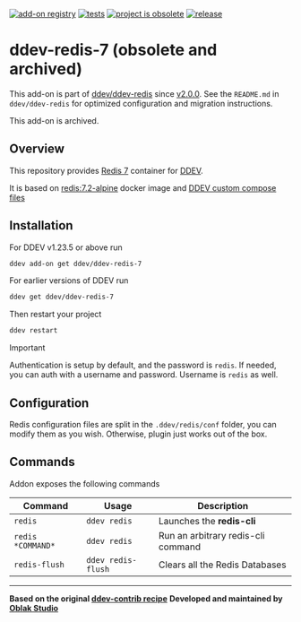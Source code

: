 [![add-on registry](https://img.shields.io/badge/DDEV-Add--on_Registry-blue)](https://addons.ddev.com)
[![tests](https://github.com/ddev/ddev-redis-7/actions/workflows/tests.yml/badge.svg?branch=main)](https://github.com/ddev/ddev-redis-7/actions/workflows/tests.yml?query=branch%3Amain)
[![project is obsolete](https://img.shields.io/badge/maintenance-obsolete-red.svg)](https://github.com/ddev/ddev-redis-7/commits)
[![release](https://img.shields.io/github/v/release/ddev/ddev-redis-7)](https://github.com/ddev/ddev-redis-7/releases/latest)

# ddev-redis-7 (obsolete and archived)

This add-on is part of [ddev/ddev-redis](https://github.com/ddev/ddev-redis) since [v2.0.0](https://github.com/ddev/ddev-redis/releases/tag/v2.0.0). See the `README.md` in `ddev/ddev-redis` for optimized configuration and migration instructions.

This add-on is archived.

## Overview

This repository provides [Redis 7](https://redis.com) container for [DDEV](https://ddev.readthedocs.io/).

It is based on [redis:7.2-alpine](https://hub.docker.com/_/redis/tags?page=1&name=7) docker image and [DDEV custom compose files](https://ddev.readthedocs.io/en/stable/users/extend/custom-compose-files/)

## Installation

For DDEV v1.23.5 or above run

```sh
ddev add-on get ddev/ddev-redis-7
```

For earlier versions of DDEV run

```sh
ddev get ddev/ddev-redis-7
```

Then restart your project

```sh
ddev restart
```

> [!IMPORTANT]
> Authentication is setup by default, and the password is `redis`.
> If needed, you can auth with a username and password.
> Username is `redis` as well.

## Configuration

Redis configuration files are split in the `.ddev/redis/conf` folder, you can modify them as you wish.
Otherwise, plugin just works out of the box.

## Commands

Addon exposes the following commands

| Command           | Usage              | Description                        |
| ----------------- | ------------------ | ---------------------------------- |
| `redis`           | `ddev redis`       | Launches the **redis-cli**         |
| `redis *COMMAND*` | `ddev redis`       | Run an arbitrary redis-cli command |
| `redis-flush`     | `ddev redis-flush` | Clears all the Redis Databases     |
___

**Based on the original [ddev-contrib recipe](https://github.com/ddev/ddev-contrib/tree/master/docker-compose-services/mongodb)**
**Developed and maintained by [Oblak Studio](https://github.com/oblakstudio)**
